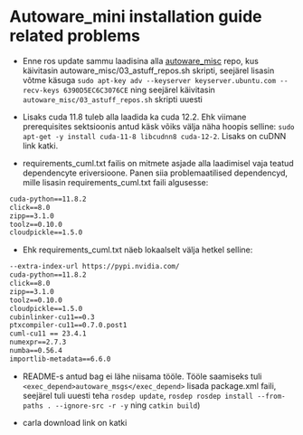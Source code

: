 # Autoware_mini installation guide related problems

* Enne ros update sammu laadisina alla [autoware_misc](https://gitlab.cs.ut.ee/autonomous-driving-lab/autoware.ai/local/autoware_misc) repo, kus käivitasin autoware_misc/03_astuff_repos.sh skripti, seejärel lisasin võtme käsuga `sudo apt-key adv --keyserver keyserver.ubuntu.com --recv-keys 6390D5EC6C3076CE` ning seejärel käivitasin `autoware_misc/03_astuff_repos.sh` skripti uuesti

* Lisaks cuda 11.8 tuleb alla laadida ka cuda 12.2. Ehk viimane prerequisites sektsioonis antud käsk võiks välja näha hoopis selline: `sudo apt-get -y install cuda-11-8 libcudnn8 cuda-12-2`. Lisaks on cuDNN link katki.

* requirements_cuml.txt failis on mitmete asjade alla laadimisel vaja teatud dependencyte eriversioone. Panen siia problemaatilised dependencyd, mille lisasin requirements_cuml.txt faili algusesse:

``` txt
cuda-python==11.8.2
click==8.0
zipp==3.1.0
toolz==0.10.0
cloudpickle==1.5.0
```

* Ehk requirements_cuml.txt näeb lokaalselt välja hetkel selline:

``` txt
--extra-index-url https://pypi.nvidia.com/
cuda-python==11.8.2
click==8.0
zipp==3.1.0
toolz==0.10.0
cloudpickle==1.5.0
cubinlinker-cu11==0.3
ptxcompiler-cu11==0.7.0.post1
cuml-cu11 == 23.4.1
numexpr==2.7.3
numba==0.56.4
importlib-metadata==6.6.0
```

* README-s antud bag ei lähe niisama tööle. Tööle saamiseks tuli `<exec_depend>autoware_msgs</exec_depend>` lisada package.xml faili, seejärel tuli uuesti teha `rosdep update`, `rosdep rosdep install --from-paths . --ignore-src -r -y` ning `catkin build`)

* carla download link on katki
